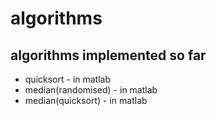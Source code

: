 # algorithms

## algorithms implemented so far
* quicksort - in matlab
* median(randomised) - in matlab
* median(quicksort) - in matlab
